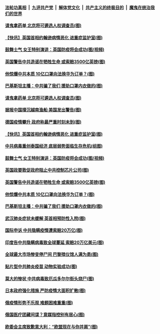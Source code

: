 

####  [法轮功真相](../../../../basic/blob/master/README.md?t=04070801) &nbsp;|&nbsp; [九评共产党](../../../../9ping.md/blob/master/README.md?t=04070801) &nbsp;|&nbsp; [解体党文化](../../../../jtdwh.md/blob/master/README.md?t=04070801)  &nbsp;|&nbsp; [共产主义的终极目的](../../../../gczydzjmd.md/blob/master/README.md?t=04070801) &nbsp;|&nbsp; [魔鬼在统治我们的世界](../../../../mgztzwmdsj.md/blob/master/README.md?t=04070801) 

#### [请鬼拿药单 北京将可遴选人权调查员(图)](../pages/p9/928825.md?t=04070801) 

#### [【快讯】英国首相约翰逊病情恶化 进重症监护室(图)](../pages/p9/928863.md?t=04070801) 

#### [鼓舞士气 女王特别演讲：英国防疫将会成功(图/视频)](../pages/p9/928849.md?t=04070801) 

#### [英国警告中共造谣在牺牲生命 或索赔3500亿英镑(图)](../pages/p9/928822.md?t=04070801) 

#### [他惊爆中共本质 10亿口罩向法换华为订单？(图)](../pages/p9/928802.md?t=04070801) 

#### [巴基斯坦主播：中共骗了我们 援助口罩内衣做的(图)](../pages/p9/928730.md?t=04070801) 

#### [请鬼拿药单 北京将可遴选人权调查员(图)](../pages/p9/928825.md?t=04070801) 

#### [据报中国撞沉越南渔船 美国发出警告(图)](../pages/p9/928878.md?t=04070801) 

#### [德国疫情攀升 政府称最严重时刻未到(图)](../pages/p9/928866.md?t=04070801) 

#### [【快讯】英国首相约翰逊病情恶化 进重症监护室(图)](../pages/p9/928863.md?t=04070801) 

#### [中共病毒重创泰国经济 底层弱势面临生存危机(组图)](../pages/p9/928816.md?t=04070801) 

#### [鼓舞士气 女王特别演讲：英国防疫将会成功(图/视频)](../pages/p9/928849.md?t=04070801) 

#### [英国政要敦促政府阻止中共控制芯片公司(图)](../pages/p9/928832.md?t=04070801) 

#### [英国警告中共造谣在牺牲生命 或索赔3500亿英镑(图)](../pages/p9/928822.md?t=04070801) 

#### [他惊爆中共本质 10亿口罩向法换华为订单？(图)](../pages/p9/928802.md?t=04070801) 

#### [巴基斯坦主播：中共骗了我们 援助口罩内衣做的(图)](../pages/p9/928730.md?t=04070801) 

#### [武汉肺炎症状未缓解 英首相预防性入院(图)](../pages/p9/928773.md?t=04070801) 

#### [国际申诉 中共隐瞒疫情遭索赔20万亿(图)](../pages/p9/928727.md?t=04070801) 

#### [印度告中共隐瞒病毒致全球蔓延 索赔20万亿美元(图)](../pages/p9/928769.md?t=04070801) 

#### [全球最大市场惨变停尸间 巴黎殡仪馆人满为患(图)](../pages/p9/928735.md?t=04070801) 

#### [贴片型中共肺炎疫苗 动物实验成功(图)](../pages/p9/928715.md?t=04070801) 

#### [莫大的惨状 中共病毒致厄瓜多尔尔街头烧尸(图)](../pages/p9/928601.md?t=04070801) 

#### [日本政府强化措施 严防疫情大面积扩散(图)](../pages/p9/928673.md?t=04070801) 

#### [俄疫情形势不乐观 难题困难重重(图)](../pages/p9/928671.md?t=04070801) 

#### [俄国医疗团藏间谍？意媒指控别有居心(图)](../pages/p9/928612.md?t=04070801) 

#### [欧委会主席致歉意大利：“欧盟现在与你并肩”(图)](../pages/p9/928617.md?t=04070801) 

